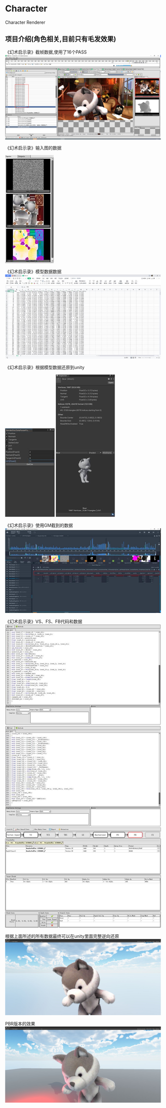 # Character
 Character Renderer

项目介绍(角色相关,目前只有毛发效果)
-----------------------------------------------------------------------------------------------------------------------
《幻术启示录》截帧数据,使用了16个PASS
![Image text](./Small_ProjectInfo/RestoreData.jpg)

《幻术启示录》输入图的数据

![Image text](./Small_ProjectInfo/RestoreInputs.jpg)

《幻术启示录》模型数据数据
![Image text](./Small_ProjectInfo/RestoreMeshCSV.jpg)

《幻术启示录》根据模型数据还原到unity

![Image text](./Small_ProjectInfo/RestoreMeshTool.jpg)
![Image text](./Small_ProjectInfo/RestoreMode.jpg)

《幻术启示录》使用GM截到的数据
![Image text](./Small_ProjectInfo/RestoreShaderData.jpg)

《幻术启示录》VS、FS、FB代码和数据
![Image text](./Small_ProjectInfo/RestoreShaderVS.jpg)
![Image text](./Small_ProjectInfo/RestoreShaderFS.jpg)
![Image text](./Small_ProjectInfo/RestoreShaderFB.jpg)

根据上面所述的所有数据最终可以在unity里面完整逆向还原
![Image text](./Small_ProjectInfo/RestoreFur.jpg)

PBR版本的效果
![Image text](./Small_ProjectInfo/PBRFur.jpg)
